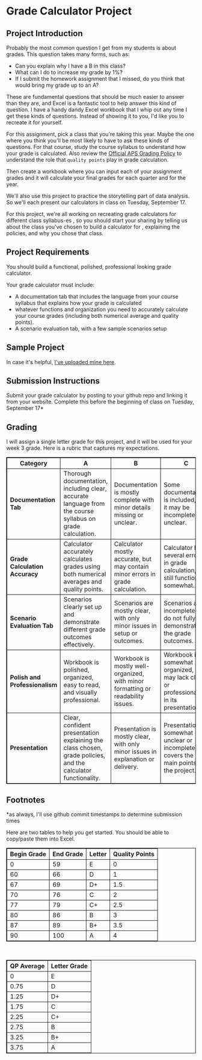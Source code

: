 # Grade Calculator Project

## Project Introduction

Probably the most common question I get from my students is about grades. This question takes many forms, such as:
- Can you explain why I have a B in this class?
- What can I do to increase my grade by 1%?
- If I submit the homework assignment that I missed, do you think that would bring my grade up to an A?

These are fundamental questions that should be much easier to answer than they are, and Excel is a fantastic tool to help answer this kind of question. I have a handy dandy Excel workbook that I whip out any time I get these kinds of questions. Instead of showing it to you, I'd like you to recreate it for yourself.

For this assignment, pick a class that you're taking this year. Maybe the one where you think you'll be most likely to have to ask these kinds of questions. For that course, study the course syllabus to understand how your grade is calculated. Also review the [Official APS Grading Policy](https://go.boarddocs.com/vsba/arlington/Board.nsf/files/CPRJVG4F0341/$file/I-7.2.3.34%20PIP-2%20Reporting%20Student%20Progress%20and%20Grades%20(Secondary)%20.pdf) to understand the role that `quality points` play in grade calculation.

Then create a workbook where you can input each of your assignment grades and it will calculate your final grades for each quarter and for the year.

We'll also use this project to practice the storytelling part of data analysis. So we'll each present our calculators in class on Tuesday, September 17.

For this project, we're all working on recreating grade calculators for different class syllabus-es
, so you should start your sharing by telling us about the class you've chosen to build a calculator for
, explaining the policies, and why you chose that class.

## Project Requirements
You should build a functional, polished, professional looking grade calculator. 

Your grade calculator must include:

- A documentation tab that includes the language from your course syllabus that explains how your grade is calculated
- whatever functions and organization you need to accurately calculate your course grades (including both numerical average and quality points).
- A scenario evaluation tab, with a few sample scenarios setup



## Sample Project
In case it's helpful, [I've uploaded mine here](data/WebDev_Grade_Calculator.xlsx).

## Submission Instructions
Submit your grade calculator by posting to your github repo and linking it from your website.
Complete this before the beginning of class on Tuesday, September 17* 

## Grading
I will assign a single letter grade for this project, and it will be used for your week 3 grade. 
Here is a rubric that captures my expectations.

<style>
table, th, td {
  border: 1px solid black;
  border-collapse: collapse;
}
</style>
| **Category**                    | **A**                                                                                                      | **B**                                                                                          | **C**                                                                                          | **D**                                                                                          | **F**                                                                                          |
|----------------------------------|------------------------------------------------------------------------------------------------------------|------------------------------------------------------------------------------------------------|------------------------------------------------------------------------------------------------|------------------------------------------------------------------------------------------------|------------------------------------------------------------------------------------------------|
| **Documentation Tab**            | Thorough documentation, including clear, accurate language from the course syllabus on grade calculation.   | Documentation is mostly complete with minor details missing or unclear.                       | Some documentation is included, but it may be incomplete or unclear.                           | Minimal documentation, missing key elements or unclear explanations.                           | No documentation provided or largely inaccurate.                                                |
| **Grade Calculation Accuracy**   | Calculator accurately calculates grades using both numerical averages and quality points.                   | Calculator mostly accurate, but may contain minor errors in grade calculation.                 | Calculator has several errors in grade calculation, but still functions somewhat.               | Calculator has major errors in grade calculation, barely functions as intended.                 | Calculator does not work or does not calculate grades accurately at all.                        |
| **Scenario Evaluation Tab**      | Scenarios clearly set up and demonstrate different grade outcomes effectively.                             | Scenarios are mostly clear, with only minor issues in setup or outcomes.                       | Scenarios are incomplete or do not fully demonstrate the grade outcomes.                       | Scenarios are poorly set up or do not represent useful evaluations of grade outcomes.           | No scenarios are included or are entirely incorrect.                                            |
| **Polish and Professionalism**   | Workbook is polished, organized, easy to read, and visually professional.                                   | Workbook is mostly well-organized, with minor formatting or readability issues.                | Workbook is somewhat organized, but may lack clarity or professionalism in its presentation.    | Workbook is disorganized, hard to read, and lacks polish or professionalism.                   | Workbook is messy, unorganized, and visually unappealing.                                       |
| **Presentation**                 | Clear, confident presentation explaining the class chosen, grade policies, and the calculator functionality. | Presentation is mostly clear, with only minor issues in explanation or delivery.               | Presentation is somewhat unclear or incomplete, but covers the main points of the project.      | Presentation is unclear, lacks important details, or is not well-prepared.                     | No presentation or extremely poor explanation of the project and grade calculator functionality. |


## Footnotes
*as always, I'll use github commit timestamps to determine submission times

Here are two tables to help you get started. You should be able to copy/paste them into Excel.

| Begin Grade | End Grade | Letter | Quality Points |
|-------------|-----------|--------|----------------|
| 0           | 59        | E      | 0              |
| 60          | 66        | D      | 1              |
| 67          | 69        | D+     | 1.5            |
| 70          | 76        | C      | 2              |
| 77          | 79        | C+     | 2.5            |
| 80          | 86        | B      | 3              |
| 87          | 89        | B+     | 3.5            |
| 90          | 100       | A      | 4              |

<br>

| QP Average | Letter Grade |
|------------|--------------|
| 0          | E            |
| 0.75       | D            |
| 1.25       | D+           |
| 1.75       | C            |
| 2.25       | C+           |
| 2.75       | B            |
| 3.25       | B+           |
| 3.75       | A            |